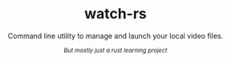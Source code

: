 <div align="center">

# watch-rs

Command line utility to manage and launch your local video files. 

<sub>*But mostly just a rust learning project*</sub>

</div>